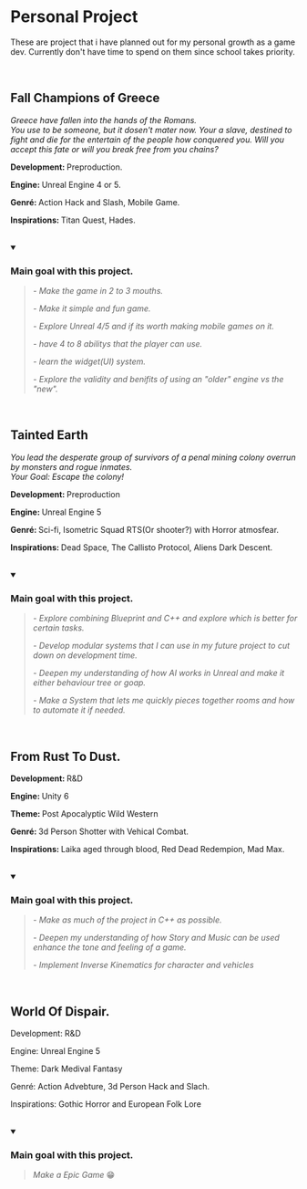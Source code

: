 <body>
  <h1> Personal Project </h1>
      <p>
        These are project that i have planned out for my personal growth as a game dev. Currently don't have time to spend on them since school takes priority.
      </p>
      <br>
  
<h2> Fall Champions of Greece </h2>
      <p> <em>
        Greece have fallen into the hands of the Romans. <br>
        You use to be someone, but it dosen't mater now. Your a slave, destined to fight and die for the entertain of the people how conquered you.
        Will you accept this fate or will you break free from you chains?
      </em> </p>
      <p> <strong> Development: </strong> Preproduction. </p>
      <p> <strong> Engine: </strong> Unreal Engine 4 or 5. </p>
      <p> <strong> Genré: </strong> Action Hack and Slash, Mobile Game. </p>
      <p> <strong> Inspirations: </strong> Titan Quest, Hades. </p>
      <br>
      
  <details  open="">
    <summary> <h3>Main goal with this project.</h3> </summary>
      <blockquote>
        <em>
          <p> - Make the game in 2 to 3 mouths. </p>
          <p> - Make it simple and fun game. </p>
          <p> - Explore Unreal 4/5 and if its worth making mobile games on it. </p>
          <p> - have 4 to 8 abilitys that the player can use. </p>
          <p> - learn the widget(UI) system. </p>
          <p> - Explore the validity and benifits of using an "older" engine vs the "new". </p>
        </em>
    </blockquote>
  </details>
  <br>
      
<h2> Tainted Earth </h2>
      <p> <em>
        You lead the desperate group of survivors of a penal mining colony overrun by monsters and rogue inmates. <br>
        Your Goal: Escape the colony!
      </em> </p>
      <p> <strong> Development: </strong> Preproduction </p>
      <p> <strong> Engine: </strong> Unreal Engine 5 </p>
      <p> <strong> Genré: </strong> Sci-fi, Isometric Squad RTS(Or shooter?) with Horror atmosfear. </p>
      <p> <strong> Inspirations: </strong> Dead Space, The Callisto Protocol, Aliens Dark Descent. </p>
    <br>
    
  <details  open="">
     <summary> <h3>Main goal with this project.</h3> </summary>
      <blockquote>
        <em>
          <p> - Explore combining Blueprint and C++ and explore which is better for certain tasks. </p>
          <p> - Develop modular systems that I can use in my future project to cut down on development time. </p>
          <p> - Deepen my understanding of how AI works in Unreal and make it either behaviour tree or goap. </p>
          <p> - Make a System that lets me quickly pieces together rooms and how to automate it if needed. </p>
        </em>
    </blockquote>
  </details>
  <br>
    
<h2> From Rust To Dust. </h2>
      <p> <strong> Development: </strong> R&D </p>
      <p> <strong> Engine: </strong> Unity 6 </p>
      <p> <strong> Theme: </strong> Post Apocalyptic Wild Western </p>
      <p> <strong> Genré: </strong> 3d Person Shotter with Vehical Combat. </p>
      <p> <strong> Inspirations: </strong> Laika aged through blood, Red Dead Redempion, Mad Max. </p>
    <br>
      
  <details open="">
    <summary> <h3> Main goal with this project. </h3> </summary>
      <blockquote>
      <em>
        <p> - Make as much of the project in C++ as possible. </p>
        <p> - Deepen my understanding of how Story and Music can be used enhance the tone and feeling of a game. </p>
        <p> - Implement Inverse Kinematics for character and vehicles </p>
      </em>
      </blockquote>
  </details>
  <br>
  
<h2> World Of Dispair. </h2>
      <p> Development: R&D </p>
      <p> Engine: Unreal Engine 5 </p>
      <p> Theme: Dark Medival Fantasy </p>
      <p> Genré: Action Advebture, 3d Person Hack and Slach. </p>
      <p> Inspirations: Gothic Horror and European Folk Lore </p>
    <br>
      
  <details open="">
    <summary> <h3> Main goal with this project. </h3> </summary>
      <blockquote>
        <p> <em> Make a Epic Game </em> &#128513; </p>
      </blockquote>
  </details>
  <br>

  
      
  <br>
  <br>
  

<body/>
<!--
style='font-size:300px;'
-->
